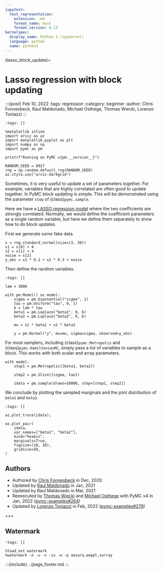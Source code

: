 ```yaml
---
jupytext:
  text_representation:
    extension: .md
    format_name: myst
    format_version: 0.13
kernelspec:
  display_name: Python 3 (ipykernel)
  language: python
  name: python3
---
```


(lasso_block_update)=
# Lasso regression with block updating

:::{post} Feb 10, 2022
:tags: regression 
:category: beginner
:author: Chris Fonnesbeck, Raul Maldonado, Michael Osthege, Thomas Wiecki, Lorenzo Toniazzi
:::

```{code-cell} ipython3
:tags: []

%matplotlib inline
import arviz as az
import matplotlib.pyplot as plt
import numpy as np
import pymc as pm

print(f"Running on PyMC v{pm.__version__}")
```

```{code-cell} ipython3
RANDOM_SEED = 8927
rng = np.random.default_rng(RANDOM_SEED)
az.style.use("arviz-darkgrid")
```

Sometimes, it is very useful to update a set of parameters together. For example, variables that are highly correlated are often good to update together. In PyMC block updating is simple. This will be demonstrated using the parameter `step` of {class}`pymc.sample`.

Here we have a [LASSO regression model](https://en.wikipedia.org/wiki/Lasso_(statistics)#Bayesian_interpretation) where the two coefficients are strongly correlated. Normally, we would define the coefficient parameters as a single random variable, but here we define them separately to show how to do block updates.

First we generate some fake data.

```{code-cell} ipython3
x = rng.standard_normal(size=(3, 30))
x1 = x[0] + 4
x2 = x[1] + 4
noise = x[2]
y_obs = x1 * 0.2 + x2 * 0.3 + noise
```

Then define the random variables.

```{code-cell} ipython3
:tags: []

lam = 3000

with pm.Model() as model:
    sigma = pm.Exponential("sigma", 1)
    tau = pm.Uniform("tau", 0, 1)
    b = lam * tau
    beta1 = pm.Laplace("beta1", 0, b)
    beta2 = pm.Laplace("beta2", 0, b)

    mu = x1 * beta1 + x2 * beta2

    y = pm.Normal("y", mu=mu, sigma=sigma, observed=y_obs)
```

For most samplers, including {class}`pymc.Metropolis` and {class}`pymc.HamiltonianMC`, simply pass a list of variables to sample as a block. This works with both scalar and array parameters.

```{code-cell} ipython3
with model:
    step1 = pm.Metropolis([beta1, beta2])

    step2 = pm.Slice([sigma, tau])

    idata = pm.sample(draws=10000, step=[step1, step2])
```

We conclude by plotting the sampled marginals and the joint distribution of `beta1` and `beta2`.

```{code-cell} ipython3
:tags: []

az.plot_trace(idata);
```

```{code-cell} ipython3
az.plot_pair(
    idata,
    var_names=["beta1", "beta2"],
    kind="hexbin",
    marginals=True,
    figsize=(10, 10),
    gridsize=50,
)
```

## Authors

* Authored by [Chris Fonnesbeck](https://github.com/fonnesbeck) in Dec, 2020
* Updated by [Raul Maldonado](https://github.com/CloudChaoszero) in Jan, 2021
* Updated by Raul Maldonado in Mar, 2021
* Reexecuted by [Thomas Wiecki](https://github.com/twiecki) and [Michael Osthege](https://github.com/michaelosthege) with PyMC v4 in Jan, 2022 ([pymc-examples#264](https://github.com/pymc-devs/pymc-examples/pull/264))
* Updated by [Lorenzo Toniazzi](https://github.com/ltoniazzi) in Feb, 2022 ([pymc-examples#279](https://github.com/pymc-devs/pymc-examples/pull/279))

+++

## Watermark

```{code-cell} ipython3
:tags: []

%load_ext watermark
%watermark -n -u -v -iv -w -p aesara,aeppl,xarray
```

:::{include} ../page_footer.md
:::
